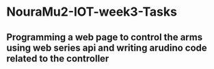 # NouraMu2-IOT-week3-Tasks
## Programming a web page to control the arms using web series api and writing arudino code related to the controller
